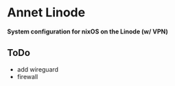 Annet Linode
============
**System configuration for nixOS on the Linode (w/ VPN)**

ToDo
----
* add wireguard
* firewall
